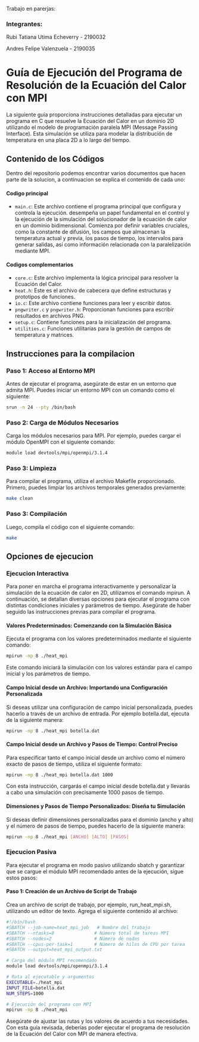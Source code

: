Trabajo en parerjas:
### Integrantes:
Rubi Tatiana Utima Echeverry - 2190032

Andres Felipe Valenzuela - 2190035

# Guía de Ejecución del Programa de Resolución de la Ecuación del Calor con MPI


La siguiente guía proporciona instrucciones detalladas para ejecutar un programa en C que resuelve la Ecuación del Calor en un dominio 2D utilizando el modelo de programación paralela MPI (Message Passing Interface). Esta simulación se utiliza para modelar la distribución de temperatura en una placa 2D a lo largo del tiempo.

## Contenido de los Códigos
Dentro del repositorio podemos encontrar varios documentos que hacen parte de la solucion, a continuacion se explica el contenido de cada uno:

#### Codigo principal
- `main.c`: Este archivo contiene el programa principal que configura y controla la ejecución.
  desempeña un papel fundamental en el control y la ejecución de la simulación del solucionador de la ecuación de calor en un dominio bidimensional. Comienza por definir variables cruciales, como la constante de difusión, los campos que almacenan la temperatura actual y previa, los pasos de tiempo, los intervalos para generar salidas, así como información relacionada con la paralelización mediante MPI.

#### Codigos complementarios
- `core.c`: Este archivo implementa la lógica principal para resolver la Ecuación del Calor.
- `heat.h`: Este es el archivo de cabecera que define estructuras y prototipos de funciones.
- `io.c`: Este archivo contiene funciones para leer y escribir datos.
- `pngwriter.c` y `pngwriter.h`: Proporcionan funciones para escribir resultados en archivos PNG.
- `setup.c`: Contiene funciones para la inicialización del programa.
- `utilities.c`: Funciones utilitarias para la gestión de campos de temperatura y matrices.

## Instrucciones para la compilacion

### Paso 1: Acceso al Entorno MPI

Antes de ejecutar el programa, asegúrate de estar en un entorno que admita MPI. Puedes iniciar un entorno MPI con un comando como el siguiente:

```bash
srun -n 24 --pty /bin/bash
```	

### Paso 2: Carga de Módulos Necesarios

Carga los módulos necesarios para MPI. Por ejemplo, puedes cargar el módulo OpenMPI con el siguiente comando:

```bash
module load devtools/mpi/openmpi/3.1.4
```

### Paso 3: Limpieza

Para compilar el programa, utiliza el archivo Makefile proporcionado. Primero, puedes limpiar los archivos temporales generados previamente:

```bash
make clean
```
### Paso 3: Compilación

Luego, compila el código con el siguiente comando:

```bash
make
```

## Opciones de ejecucion
### Ejecucion Interactiva
Para poner en marcha el programa interactivamente y personalizar la simulación de la ecuación de calor en 2D, utilizamos el comando mpirun. A continuación, se detallan diversas opciones para ejecutar el programa con distintas condiciones iniciales y parámetros de tiempo. Asegúrate de haber seguido las instrucciones previas para compilar el programa.

#### Valores Predeterminados: Comenzando con la Simulación Básica
Ejecuta el programa con los valores predeterminados mediante el siguiente comando:

```bash
mpirun -np 8 ./heat_mpi
```
Este comando iniciará la simulación con los valores estándar para el campo inicial y los parámetros de tiempo.

#### Campo Inicial desde un Archivo: Importando una Configuración Personalizada

Si deseas utilizar una configuración de campo inicial personalizada, puedes hacerlo a través de un archivo de entrada. Por ejemplo botella.dat, ejecuta de la siguiente manera:

```bash
mpirun -np 8 ./heat_mpi botella.dat
```

#### Campo Inicial desde un Archivo y Pasos de Tiempo: Control Preciso

Para especificar tanto el campo inicial desde un archivo como el número exacto de pasos de tiempo, utiliza el siguiente formato:

```bash
mpirun -np 8 ./heat_mpi botella.dat 1000
```

Con esta instrucción, cargarás el campo inicial desde botella.dat y llevarás a cabo una simulación con precisamente 1000 pasos de tiempo.

#### Dimensiones y Pasos de Tiempo Personalizados: Diseña tu Simulación

Si deseas definir dimensiones personalizadas para el dominio (ancho y alto) y el número de pasos de tiempo, puedes hacerlo de la siguiente manera:

```bash
mpirun -np 8 ./heat_mpi [ANCHO] [ALTO] [PASOS]
```

### Ejecucion Pasiva
Para ejecutar el programa en modo pasivo utilizando sbatch y garantizar que se cargue el módulo MPI recomendado antes de la ejecución, sigue estos pasos:

#### Paso 1: Creación de un Archivo de Script de Trabajo

Crea un archivo de script de trabajo, por ejemplo, run_heat_mpi.sh, utilizando un editor de texto. Agrega el siguiente contenido al archivo:

```bash
#!/bin/bash
#SBATCH --job-name=heat_mpi_job   # Nombre del trabajo
#SBATCH --ntasks=8               # Número total de tareas MPI
#SBATCH --nodes=2                # Número de nodos
#SBATCH --cpus-per-task=1        # Número de hilos de CPU por tarea
#SBATCH --output=heat_mpi_output.txt

# Carga del módulo MPI recomendado
module load devtools/mpi/openmpi/3.1.4

# Ruta al ejecutable y argumentos
EXECUTABLE=./heat_mpi
INPUT_FILE=botella.dat
NUM_STEPS=1000

# Ejecución del programa con MPI
mpirun -np 8 ./heat_mpi
```

Asegúrate de ajustar las rutas y los valores de acuerdo a tus necesidades.
Con esta guía revisada, deberías poder ejecutar el programa de resolución de la Ecuación del Calor con MPI de manera efectiva. 
